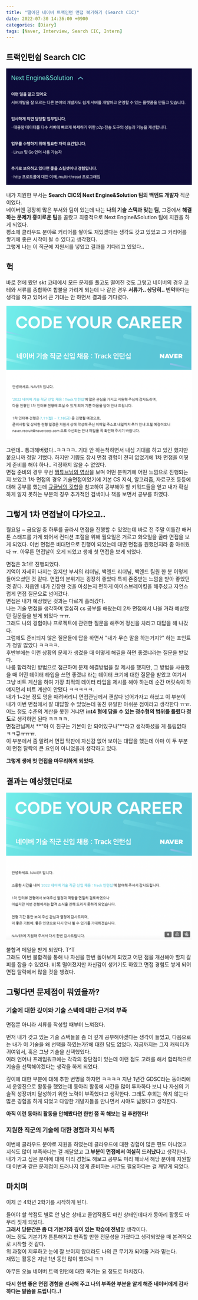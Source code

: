 ```yaml
---
title: "떨어진 네이버 트랙인턴 면접 복기하기 (Search CIC)"
date: 2022-07-30 14:36:00 +0900
categories: [Diary]
tags: [Naver, Interview, Search CIC, Intern]
---
```



## 트랙인턴쉽 Search CIC

![채용 공고](https://github.com/j1mmyson/j1mmyson.github.io/blob/main/assets/img/posts/diary/naver/img0.png?raw=true)

내가 지원한 부서는 **Search CIC의 Next Engine&Solution 팀의 백엔드 개발자** 직군이었다.  
네이버엔 굉장히 많은 부서와 팀이 있는데 나는 **나의 기술 스택과 맞는 팀**, 그중에서 **해결하는 문제가 흥미로운 팀**을 골랐고 최종적으로 Next Engine&Solution 팀에 지원을 하게 되었다.  
평소에 클라우드 분야로 커리어를 쌓아도 재밌겠다는 생각도 갖고 있었고 그 커리어를 쌓기에 좋은 시작이 될 수 있다고 생각했다.  
그렇게 나는 이 직군에 지원서를 넣었고 결과를 기다리고 있었다..

## 헉

바로 전에 봤던 skt 코테에서 모든 문제를 풀고도 떨어진 것도 그렇고 네이버의 경우 코테와 서류를 종합하여 합불을 가리게 되는데 나 같은 경우 **서류가.. 상당히.. 빈약**하다는 생각을 하고 있어서 큰 기대는 안 하면서 결과를 기다렸다.

![합격해버렸다](https://github.com/j1mmyson/j1mmyson.github.io/blob/main/assets/img/posts/diary/naver/img1.png?raw=true)

그런데.. 통과해버렸다..ㅋㅋㅋㅋ. 기대 안 하는척하면서 내심 기대를 하고 있긴 했지만 붙으니까 정말 기뻤다. 하지만 기쁨도 잠시 면접 경험이 전혀 없었기에 1차 면접을 어떻게 준비를 해야 하나.. 걱정하지 않을 수 없었다.  
면접 준비의 경우 우선 [쩜튜브님의 영상](https://www.youtube.com/watch?v=GamAeZOD8qc)을 보며 어떤 분위기에 어떤 느낌으로 진행되는지 보았고 1차 면접의 경우 기술면접이었기에 기본 CS 지식, 알고리즘, 자료구조 등등에 대해 공부를 했는데 [규글님의 깃헙]([gyoogle.dev/](https://gyoogle.dev/))을 참고하여 공부해야 할 키워드들을 얻고 내가 확실하게 알지 못하는 부분의 경우 추가적인 검색이나 책을 보면서 공부를 하였다. 

## 그렇게 1차 면접날이 다가오고..

월요일 ~ 금요일 중 하루를 골라서 면접을 진행할 수 있었는데 바로 전 주말 이틀간 해커톤 스태프를 가게 되어서 컨디션 조절을 위해 월요일은 거르고 화요일을 골라 면접을 보게 되었다.  이번 면접은 비대면으로 진행이 되었는데 대면 면접을 원했던지라 좀 아쉬웠다 ㅠ. 아무튼 면접날이 오게 되었고 생애 첫 면접을 보게 되었다.  

면접은 3:1로 진행되었다.  
기억이 자세히 나지는 않지만 부서의 리더님, 백엔드 리더님, 백엔드 팀원 한 분 이렇게 들어오셨던 것 같다. 면접의 분위기는 굉장히 좋았다 특히 존중받는 느낌을 받아 좋았던 것 같다. 처음엔 내가 긴장한 것을 아셨는지 편하게 아이스브레이킹을 해주셨고 자연스럽게 면접 질문으로 넘어갔다.  
면접은 내가 예상했던 것과는 다르게 흘러갔다.  
나는 기술 면접을 생각하며 열심히 cs 공부를 해왔는데 2차 면접에서 나올 거라 예상했던 질문들을 받게 되었다 ㅠㅠ.  
그래도 나의 경험이나 프로젝트에 관련한 질문을 해주어 정신을 차리고 대답을 해 나갔다.  
그럼에도 준비되지 않은 질문들에 답을 하면서 "내가 무슨 말을 하는거지?" 하는 포인트가 정말 많았다 ㅋㅋㅋㅋ.  
후반부에는 이런 상황의 문제가 생겼을 때 어떻게 해결을 하면 좋겠냐라는 질문을 받았다.  
나름 합리적인 방법으로 접근하여 문제 해결방법을 잘 제시를 했지만, 그 방법을 사용했을 때 어떤 데이터 타입을 쓰면 좋겠냐 라는 데이터 크기에 대한 질문을 받았고 여기서 그냥 비트 계산을 하여 가장 최적의 데이터 타입을 제시를 해야 하는데 순간 머릿속이 하얘지면서 비트 계산이 안됐다 ㅋㅋㅋㅋㅋ.  
내가 1~2분 정도 멍을 때려버리니 면접관님께서 괜찮다 넘어가자고 하셨고 이 부분이 내가 이번 면접에서 잘 대답할 수 있었는데 놓친 유일한 아쉬운 점이라고 생각한다 ㅠㅠ.  
어느 정도 수준의 계산을 못한 거냐면 **int4 형에 담을 수 있는 정수형의 범위를 틀렸다 정도**로 생각하면 된다 ㅋㅋㅋㅋ.  
면접관님께서 **"아 이 친구는 기본이 안 되어있구나"**라고 생각하셨을 게 틀림없다 ㅋㅋ큐ㅠㅠㅠ.  
 이 부분에서 좀 말려서 면접 막판에 자신감 없어 보이는 대답을 했는데 아마 이 두 부분이 면접 탈락의 큰 요인이 아니었을까 생각하고 있다.

**그렇게 생애 첫 면접을 마무리하게 되었다.** 

## 결과는 예상했던대로

![불합격!](https://github.com/j1mmyson/j1mmyson.github.io/blob/main/assets/img/posts/diary/naver/img2.png?raw=true)

불합격 메일을 받게 되었다. T^T  
그래도 이번 불합격을 통해 나 자신을 한번 돌아보게 되었고 어떤 점을 개선해야 할지 갈피를 잡을 수 있었다. 비록 떨어졌지만 자신감이 생기기도 하였고 면접 경험도 쌓게 되어 면접 탈락에서 많을 것을 챙겼다. 

## 그렇다면 문제점이 뭐였을까?

### 기술에 대한 깊이와 기술 스택에 대한 근거의 부족

면접뿐 아니라 서류를 작성할 때부터 느껴졌다.  

먼저 내가 갖고 있는 기술 스택들을 좀 더 깊게 공부해야겠다는 생각이 들었고, 다음으로는 내가 이 기술을 왜 선택을 하였는가?에 대한 답도 없었다. 지금까지는 그저 캐릭터가 귀여워서, 혹은 그냥 기술을 선택했었다.  
여러 언어나 프레임워크에는 각각의 장단점이 있는데 이런 점도 고려를 해서 합리적으로 기술을 선택해야겠다는 생각을 하게 되었다.  

깊이에 대한 부분에 대해 추한 변명을 하자면 ㅋㅋㅋㅋ 지난 1년간 GDSC라는 동아리에서 운영진으로 활동을 했었는데 동아리 활동에 시간을 많이 투자하다 보니 나 자신의 기술적 성장까지 달성하기 위한 노력이 부족했다고 생각한다. 그래도 후회는 하지 않는다 많은 경험을 하게 되었고 다양한 개발자들을 만나면서 시야도 넓혔다고 생각한다.  

**아직 이런 동아리 활동을 안해봤다면 한번 쯤 꼭 해보는 걸 추천한다!**

### 지원한 직군의 기술에 대한 경험과 지식 부족

이번에 클라우드 분야로 지원을 하였는데 클라우드에 대한 경험이 많은 편도 아니었고 지식도 많이 부족하다는 걸 깨달았고 **그 부분이 면접에서 여실히 드러났다**고 생각한다.  
내가 가고 싶은 분야에 대해 미리 경험도 해보고 공부도 미리 해놔서 해당 분야에 지원할 때 이번과 같은 문제점이 드러나지 않게 준비하는 시간도 필요하다는 걸 깨닫게 되었다. 

## 마치며

이제 곧 4학년 2학기를 시작하게 된다.  

들어야 할 학점도 별로 안 남은 상태고 졸업작품도 마친 상태인데다가 동아리 활동도 마무리 짓게 되었다.  
**그래서 당분간은 좀 더 기본기와 깊이 있는 학습에 전념**할 생각이다.  
어느 정도 기본기가 튼튼해지고 만족할 만한 전문성을 가졌다고 생각되었을 때 본격적으로 시작할 것 같다.  
위 과정이 지루하고 눈에 잘 보이지 않더라도 나의 큰 무기가 되어줄 거라 믿는다.  
재밌는 활동은 지난 1년 동안 많이 했으니 ㅋㅋ  

아무튼 오늘 네이버 트랙 인턴에 대한 복기는 요 정도로 마치겠다.  

**다시 한번 좋은 면접 경험을 선사해 주고 나의 부족한 부분을 알게 해준 네이버에게 감사하다는 말씀을 드립니다..!**